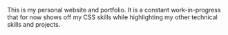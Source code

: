 This is my personal website and portfolio. It is a
constant work-in-progress that for now shows off
my CSS skills while highlighting my other technical
skills and projects.